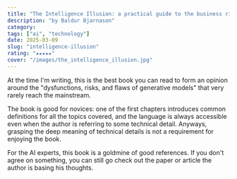 ```yaml
---
title: "The Intelligence Illusion: a practical guide to the business risks of Generative AI"
description: "by Baldur Bjarnason"
category:
tags: ["ai", "technology"]
date: 2025-03-09
slug: "intelligence-illusion"
rating: "★★★★★"
cover: "/images/the_intelligence_illusion.jpg"
---
```


At the time I'm writing, this is the best book you can read to form an opinion
around the "dysfunctions, risks, and flaws of generative models"
that very rarely reach the mainstream.

<!--more-->

The book is good for novices: one of the first chapters introduces common definitions
for all the topics covered, and the language is always accessible even when the
author is referring to some technical detail. Anyways, grasping the deep meaning of technical
details is not a requirement for enjoying the book.

For the AI experts, this book is a goldmine of good references. If you don't agree on
something, you can still go check out the paper or article the author is basing his
thoughts.
